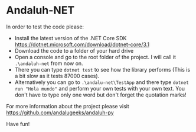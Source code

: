 # Andaluh-NET

In order to test the code please:

- Install the latest version of the .NET Core SDK https://dotnet.microsoft.com/download/dotnet-core/3.1
- Download the code to a folder of your hard drive
- Open a console and go to the root folder of the project. I will call it `.\andaluh-net` from now on.
- There you can type `dotnet test` to see how the library performs (This is a bit slow as it tests 87000 cases).
- Alternatively you can go to `.\andalu-net\TestApp` and there type `dotnet run "Hola mundo"` and perform your own tests with your own text. You don't have to type only one word but don't forget the quotation marks!

For more information about the project please visit https://github.com/andalugeeks/andaluh-py

Have fun!

